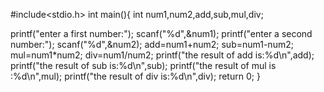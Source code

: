 #include<stdio.h>
int main(){
int num1,num2,add,sub,mul,div;

printf("enter a first number:");
scanf("%d",&num1);
printf("enter a second number:");
scanf("%d",&num2);
add=num1+num2;
sub=num1-num2;
mul=num1*num2;
div=num1/num2;
printf("the result of add is:%d\n",add);
printf("the result of sub is:%d\n",sub);
printf("the result of mul is :%d\n",mul);
printf("the result of div is:%d\n",div);
return 0;
}
